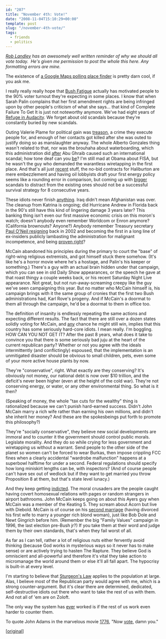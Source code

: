 ```yaml
---
id: "207"
title: "November 4th: Vote!"
date: "2008-11-04T15:10:29+00:00"
template: post
slug: "/november-4th-vote/"
tags:
  - friends
  - politics
---
```


_[Rob Landley](http://landley.net/) has an awesomely well written reminder of
why we should all vote today.  He's given me permission to post the whole this
here. Any formatting errors are mine._

The existence of
[a Google Maps polling place finder](http://maps.google.com/maps/mpl?moduleurl=http://maps.google.com/mapfiles/mapplets/elections/2008/us-voter-info/us-voter-info.xml)
is pretty darn cool, if you ask me.

I really really really hope that
[Bush Fatigue](http://www.cnn.com/POLITICS/blogs/politicalticker/2007/04/bush-sr-bush-fatigue-may-be-setting-in.html)
actually has motivated people to the 90% voter turnout they're expecting in
some places. I know that when Sarah Palin complains that her first amendment
rights are being infringed upon by other people's criticism of what she
says... that kind of Complete Failure To Get It is just not noteworthy
anymore. We've had eight years of
[Refuge in Audacity](http://tvtropes.org/pmwiki/pmwiki.php/Main/RefugeInAudacity).
We forget about old scandals because they're constantly buried by new
scandals.

Outing Valerie Plame for political gain was <span
style="text-decoration: underline;">treason</span>, a crime they execute
people for, and enough of her contacts got killed after she was outed to
justify doing so as manslaughter anyway. The whole Alberto Gonzales thing
wasn't related to that, nor was the brouhaha about waterboarding, which this
administration did <span
style="text-decoration: underline;">after</span> Abu Ghraib caused such an
international scandal; how tone deaf can you <span
style="text-decoration: underline;">be</span>? I'm still mad at Obama about
FISA, but he wasn't the guy who demanded the warantless wiretapping in the
first place. And that's all just <span
style="text-decoration: underline;">recent</span> stuff, the no-bid contracts
for Haliburton are mere embezzlement and having oil lobbyists draft your first
energy policy seems like a rounding error in comparison, but coming up with
<span
style="text-decoration: underline;">bigger</span> scandals to distract from
the existing ones should not be a successful survival strategy for 8
consecutive years.

These idiots never finish <span
style="text-decoration: underline;">anything</span>. Iraq didn't mean
Afghanistan was over. The cleanup from Katrina is ongoing; did Hurricane
Andrew in Florida back in the 90's still have this kind of lingering damage 3
years later? This banking thing isn't even our first massive economic crisis
on this moron's watch; doesn't anybody even remember Worldcom or Enron
anymore? (California brownouts? Anyone?) Anybody remember Treasury secretary
[Paul O'Neil resigning](http://news.bbc.co.uk/1/hi/talking_point/2551389.stm)
back in 2002 and becoming the first in a long line of ex-insiders publicly
lambasting the administration for malignant incompetence, and being
[proven right](http://crooksandliars.com/taxonomy/term/1598)?

McCain abandoned his principles during the primary to court the "base" of
right-wing religious extremists, and got himself stuck there somehow. (It's
like he's a horror movie where he's a hostage, and Palin's his keeper or
something.) There's a guy with an actual brain hidden under that campaign,
which you can see in old Daily Show appearances, or the speech he gave at that
roast thingy a couple weeks back, or his recent Saturday Night Live
appearance. Not great, but not run-away-screaming creepy like the guy we've
seen campaigning this year. But no matter who McCain himself is, his campaign
brings with it the same group of cronies that the first two Bush
administrations had, Karl Rove's progeny. And if McCain's a doormat to them
all through the campaign, he'd be a doormat to them in office too.

The definition of insanity is endlessly repeating the same actions and
expecting different results. The fact that there are still over a dozen states
solidly voting for McCain, and <span
style="text-decoration: underline;">any</span> chance he might still win,
implies that this country has some seriously hard-core idiots. I mean really.
I'm boggling. HOW CAN YOU NOT GET IT? After the past 8 years, what does it
take to convince you that there is some seriously bad juju at the heart of the
current republican party? Whether or not you agree with the ideals
intermittently (and conflictingly) espoused, that the implementation is an
unmitigated disaster should be obvious to small children, pets, even some of
your more active house plants by now.

They're "conservative", right. What exactly are they conserving? It's
obviously not money, our national debt is now over $10 trillion, and the
deficit's never been higher (even at the height of the cold war). They're not
conserving energy, or water, or any other environmental thing. So what is it
then?

(Speaking of money, the whole "tax cuts for the wealthy" thing is rationalized
because we can't punish hard-earned success. Didn't John McCain marry a rich
wife rather than earning his own millions, and didn't she inherit her money?
And these are the spokesbeings put forth to promote this philosophy?)

They're "socially conservative", they believe new social developments are
immoral and to counter it the government should control public morals.
Legislate morality. And they do so while crying for less government and
wiretapping us without a warrant. Send people to the other side of the planet
so women can't be forced to wear Burkas, then impose crippling FCC fines when
a clearly accidental "wardrobe malfunction" happens at a superbowl halftime
for under a second. Federal regulations should specify how long miniskirt
lengths can be, with inspectors? (And of course people can't have sex out of
wedlock but if they want to get married you throw Proposition 8 at them, but
that's state level lunacy.)

And they keep getting <span
style="text-decoration: underline;">indicted</span>. The moral crusaders are
the people caught having covert homosexual relations with pages or random
strangers in airport bathrooms. John McCain keeps going on about this Ayers
guy when McCain was a member of the Keating 5. They scream about Acorn but
live with Diebold. McCain is of course on his
[second marriage](http://en.wikipedia.org/wiki/John_McCain#Commanding_officer.2C_liaison_to_Senate.2C_and_second_marriage)
(having divorced his first wife to marry a younger rich blond woman), just
like Bob Dole and Newt Gingrich before him. (Remember the big "Family Values"
campaign in 1996, the last election pre-Bush jr?) If you take them at their
word and judge them by their own standards, that's when they fail worst of
all.

As far as I can tell, rather a lot of religious nuts either fervently avoid
thinking (because God works in mysterious ways so it never has to make sense)
or are actively trying to hasten The Rapture. They believe God is omniscient
and all-powerful and therefore it's vital they take action to micromanage the
world around them or else it'll all fall apart. The hypocrisy is built-in at
every level.

I'm starting to believe that
[Sturgeon's Law](http://en.wikipedia.org/wiki/Sturgeon%27s_law) applies to the
population at large. Alas, I believe most of the Republican party would agree
with me, which is a strong counter-argument. But it's clear there are
determined, dedicated, self-destructive idiots out there who want to take the
rest of us with them. And not all of 'em are on Zoloft.

The only way the system has <span
style="text-decoration: underline;">ever</span> worked is if the rest of us
work even harder to counter them.

To quote John Adams in the marvelous movie
[1776](http://www.amazon.com/1776-Restored-Directors-William-Daniels/dp/B000067D1R),
"Now <span style="text-decoration: underline;">vote</span>, damn you."

\[[original](http://www.landley.net/notes.html#04-11-2008)\]
